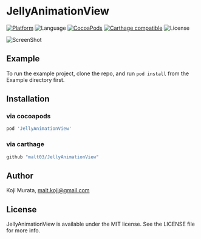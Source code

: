 # JellyAnimationView

[![Platform](https://img.shields.io/cocoapods/p/JellyAnimationView.svg?style=flat)](http://cocoapods.org/pods/JellyAnimationView)
![Language](https://img.shields.io/badge/language-Swift%204.0-orange.svg)
[![CocoaPods](https://img.shields.io/cocoapods/v/JellyAnimationView.svg?style=flat)](http://cocoapods.org/pods/JellyAnimationView)
[![Carthage compatible](https://img.shields.io/badge/Carthage-compatible-4BC51D.svg?style=flat)](https://github.com/Carthage/Carthage)
![License](https://img.shields.io/github/license/malt03/JellyAnimationView.svg?style=flat)

![ScreenShot](https://github.com/malt03/JellyAnimationView/blob/master/screenshot.gif?raw=true)

## Example

To run the example project, clone the repo, and run `pod install` from the Example directory first.

## Installation

### via cocoapods
```ruby
pod 'JellyAnimationView'
```

### via carthage
```ruby
github "malt03/JellyAnimationView"
```

## Author

Koji Murata, malt.koji@gmail.com

## License

JellyAnimationView is available under the MIT license. See the LICENSE file for more info.
